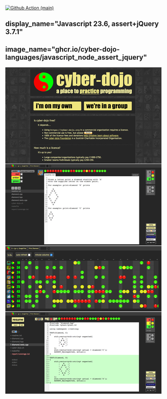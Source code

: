 [![Github Action (main)](https://github.com/cyber-dojo-languages/javascript-assert-jquery/actions/workflows/main.yml/badge.svg)](https://github.com/cyber-dojo-languages/javascript-assert-jquery/actions)

## display_name="Javascript 23.6, assert+jQuery 3.7.1"
## image_name="ghcr.io/cyber-dojo-languages/javascript_node_assert_jquery"

![cyber-dojo.org home page](https://github.com/cyber-dojo/cyber-dojo/blob/master/shared/home_page_snapshot.png)
